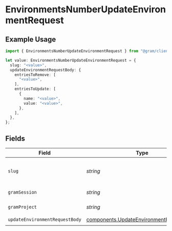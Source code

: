# EnvironmentsNumberUpdateEnvironmentRequest

## Example Usage

```typescript
import { EnvironmentsNumberUpdateEnvironmentRequest } from "@gram/client/models/operations";

let value: EnvironmentsNumberUpdateEnvironmentRequest = {
  slug: "<value>",
  updateEnvironmentRequestBody: {
    entriesToRemove: [
      "<value>",
    ],
    entriesToUpdate: [
      {
        name: "<value>",
        value: "<value>",
      },
    ],
  },
};
```

## Fields

| Field                                                                                              | Type                                                                                               | Required                                                                                           | Description                                                                                        |
| -------------------------------------------------------------------------------------------------- | -------------------------------------------------------------------------------------------------- | -------------------------------------------------------------------------------------------------- | -------------------------------------------------------------------------------------------------- |
| `slug`                                                                                             | *string*                                                                                           | :heavy_check_mark:                                                                                 | The slug of the environment to update                                                              |
| `gramSession`                                                                                      | *string*                                                                                           | :heavy_minus_sign:                                                                                 | Session header                                                                                     |
| `gramProject`                                                                                      | *string*                                                                                           | :heavy_minus_sign:                                                                                 | project header                                                                                     |
| `updateEnvironmentRequestBody`                                                                     | [components.UpdateEnvironmentRequestBody](../../models/components/updateenvironmentrequestbody.md) | :heavy_check_mark:                                                                                 | N/A                                                                                                |
